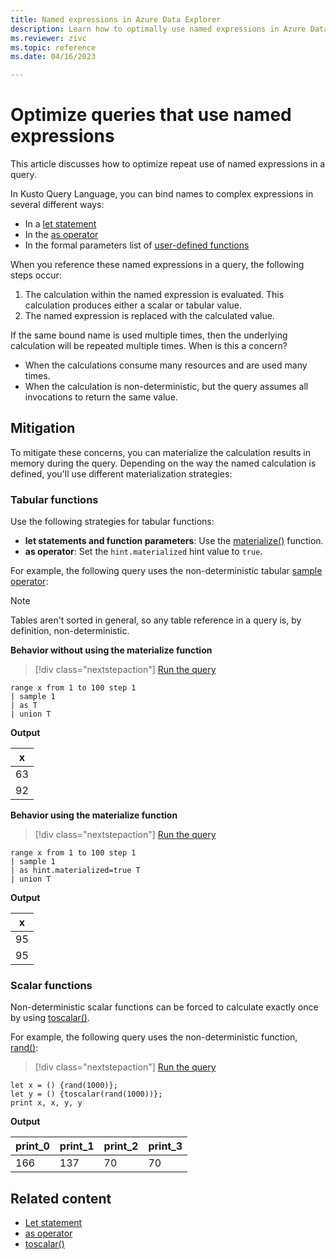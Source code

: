 ```yaml
---
title: Named expressions in Azure Data Explorer
description: Learn how to optimally use named expressions in Azure Data Explorer.
ms.reviewer: zivc
ms.topic: reference
ms.date: 04/16/2023

---
```

# Optimize queries that use named expressions

This article discusses how to optimize repeat use of named expressions in a query.

In Kusto Query Language, you can bind names to complex expressions in several different ways:

* In a [let statement](let-statement.md)
* In the [as operator](as-operator.md)
* In the formal parameters list of [user-defined functions](functions/user-defined-functions.md)

When you reference these named expressions in a query, the following steps occur:

1. The calculation within the named expression is evaluated. This calculation produces either a scalar or tabular value.
1. The named expression is replaced with the calculated value.

If the same bound name is used multiple times, then the underlying calculation will be repeated multiple times. When is this a concern?

* When the calculations consume many resources and are used many times.
* When the calculation is non-deterministic, but the query assumes all invocations to return the same value.

## Mitigation

To mitigate these concerns, you can materialize the calculation results in memory during the query. Depending on the way the named calculation is defined, you'll use different materialization strategies:

### Tabular functions

Use the following strategies for tabular functions:

* **let statements and function parameters**: Use the [materialize()](materialize-function.md) function.
* **as operator**: Set the `hint.materialized` hint value to `true`.

For example, the following query uses the non-deterministic tabular [sample operator](sampleoperator.md):

> [!NOTE]
> Tables aren't sorted in general, so any table reference in a query is, by definition, non-deterministic.

**Behavior without using the materialize function**

> [!div class="nextstepaction"]
> <a href="https://dataexplorer.azure.com/clusters/help/databases/Samples?query=H4sIAAAAAAAAAytKzEtPVahQSCvKz1UwVCjJVzA0MFAoLkktUDDk5apRKE7MLchJhbATixVCQHRpXmZ+nkIIAOuM1MA7AAAA" target="_blank">Run the query</a>

```kusto
range x from 1 to 100 step 1
| sample 1
| as T
| union T
```

**Output**

|x|
|---|
|63|
|92|

**Behavior using the materialize function**

> [!div class="nextstepaction"]
> <a href="https://dataexplorer.azure.com/clusters/help/databases/Samples?query=H4sIAAAAAAAAAytKzEtPVahQSCvKz1UwVCjJVzA0MFAoLkktUDDk5apRKE7MLchJhbATixUyMvNK9HITS1KLMhNzMqtSU2xLikpTFUJA0qV5mfl5CiEAbnko81IAAAA=" target="_blank">Run the query</a>

```kusto
range x from 1 to 100 step 1
| sample 1
| as hint.materialized=true T
| union T
```

**Output**

|x|
|---|
|95|
|95|

### Scalar functions

Non-deterministic scalar functions can be forced to calculate exactly once by using [toscalar()](toscalarfunction.md).

For example, the following query uses the non-deterministic function, [rand()](randfunction.md):

> [!div class="nextstepaction"]
> <a href="https://dataexplorer.azure.com/clusters/help/databases/Samples?query=H4sIAAAAAAAAA8tJLVGoULBV0NBUqC5KzEvRMDQwMNCsteblygHKVEJlSvKLkxNzEos0EErAagqKMvOA+nVAqBKIAFmz1YBOAAAA" target="_blank">Run the query</a>

```kusto
let x = () {rand(1000)};
let y = () {toscalar(rand(1000))};
print x, x, y, y
```

**Output**

|print_0|print_1|print_2|print_3|
|---|---|---|---|
|166 |137 |70 |70|

## Related content

* [Let statement](let-statement.md)
* [as operator](as-operator.md)
* [toscalar()](toscalarfunction.md)

